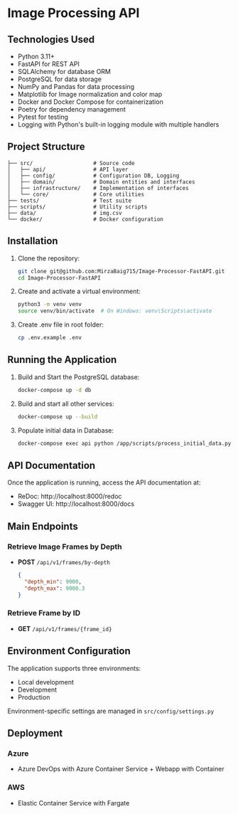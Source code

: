 # Image Processing API

## Technologies Used

- Python 3.11+
- FastAPI for REST API
- SQLAlchemy for database ORM
- PostgreSQL for data storage
- NumPy and Pandas for data processing
- Matplotlib for Image normalization and color map
- Docker and Docker Compose for containerization
- Poetry for dependency management
- Pytest for testing
- Logging with Python's built-in logging module with multiple handlers

## Project Structure

```
├── src/                   # Source code
│   ├── api/               # API layer
│   ├── config/            # Configuration DB, Logging
│   ├── domain/            # Domain entities and interfaces
│   ├── infrastructure/    # Implementation of interfaces
│   └── core/              # Core utilities
├── tests/                 # Test suite
├── scripts/               # Utility scripts
├── data/                  # img.csv
└── docker/                # Docker configuration
```

## Installation

1. Clone the repository:
   ```bash
   git clone git@github.com:MirzaBaig715/Image-Processor-FastAPI.git
   cd Image-Processor-FastAPI
   ```

2. Create and activate a virtual environment:
   ```bash
   python3 -m venv venv
   source venv/bin/activate  # On Windows: venv\Scripts\activate
   ```

3. Create .env file in root folder:
   ```bash
   cp .env.example .env
   ```

## Running the Application

1. Build and Start the PostgreSQL database:
   ```bash
   docker-compose up -d db
   ```

2. Build and start all other services:
   ```bash
   docker-compose up --build
   ```

3. Populate initial data in Database:
   ```bash
   docker-compose exec api python /app/scripts/process_initial_data.py
   ```

## API Documentation

Once the application is running, access the API documentation at:
- ReDoc: http://localhost:8000/redoc
- Swagger UI: http://localhost:8000/docs

## Main Endpoints

### Retrieve Image Frames by Depth
- **POST** `/api/v1/frames/by-depth`
  ```json
  {
    "depth_min": 9000,
    "depth_max": 9000.3
  }
  ```

### Retrieve Frame by ID
- **GET** `/api/v1/frames/{frame_id}`

## Environment Configuration

The application supports three environments:
- Local development
- Development
- Production

Environment-specific settings are managed in `src/config/settings.py`

## Deployment

### Azure
- Azure DevOps with Azure Container Service + Webapp with Container

### AWS
- Elastic Container Service with Fargate